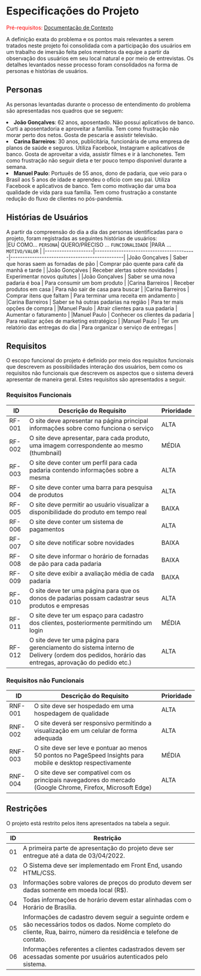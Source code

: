 # Especificações do Projeto

<span style="color:red">Pré-requisitos: <a href="1-Documentação de Contexto.md"> Documentação de Contexto</a></span>

<p>A definição exata do problema e os pontos mais relevantes a serem tratados neste projeto foi consolidada com a participação dos usuários em um trabalho de imersão feita pelos membros da equipe a partir da observação dos usuários em seu local natural e por meio de entrevistas. Os detalhes levantados nesse processo foram consolidados na forma de personas e histórias de usuários.</p>

## Personas

As personas levantadas durante o processo de entendimento do problema são apresentadas nos quadros que se seguem:
<br>
<li><b>João Gonçalves</b>: 62 anos, aposentado. Não possui aplicativos de banco. Curti a aposentadoria e aproveitar a família. Tem como frustração não morar perto dos netos. Gosta de pescaria e assistir televisão.
<li><b>Carina Barreiros</b>: 30 anos, publicitária, funcionária de uma empresa de planos de saúde e seguros. Utiliza Facebook, Instagram e aplicativos de banco. Gosta de aproveitar a vida, assistir filmes e ir à lanchonetes. Tem como frustração não seguir dieta e ter pouco tempo disponível durante a semana.
<li><b>Manuel Paulo</b>: Portuuês de 55 anos, dono de padaria, que veio para o Brasil aos 5 anos de idade e aprendeu o ofício com seu pai. Utiliza Facebook e aplicativos de banco. Tem como motivação dar uma boa qualidade de vida para sua família. Tem como frustração a constante redução do fluxo de clientes no pós-pandemia.

## Histórias de Usuários

A partir da compreensão do dia a dia das personas identificadas para o projeto, foram registradas as seguintes histórias de usuários:
 <br>
|EU COMO... `PERSONA`| QUERO/PRECISO ... `FUNCIONALIDADE`       |PARA ... `MOTIVO/VALOR`                        |
|--------------------|------------------------------------------|-----------------------------------------------|
|João Gonçalves      | Saber que horas saem as fornadas de pão  | Comprar pão quente para café da manhã e tarde |
|João Gonçalves      | Receber alertas sobre novidades          | Experimentar novos quitutes                   |
|João Gonçalves      | Saber se uma nova padaria é boa          | Para consumir um bom produto                  |
|Carina Barreiros    | Receber produtos em casa                 | Para não sair de casa para buscar             |
|Carina Barreiros    | Comprar itens que faltam                 | Para terminar uma receita em andamento        |
|Carina Barreiros    | Saber se há outras padarias na região    | Para ter mais opções de compra                |
|Manuel Paulo        | Atrair clientes para sua padaria         | Aumentar o faturamento                        | 
|Manuel Paulo        | Conhecer os clientes da padaria          | Para realizar ações de marketing estratégico  |
|Manuel Paulo        | Ter um relatório das entregas do dia     | Para organizar o serviço de entregas          |
 

## Requisitos

O escopo funcional do projeto é definido por meio dos requisitos funcionais que descrevem as possibilidades interação dos usuários, bem como os requisitos não funcionais que descrevem os aspectos que o sistema deverá apresentar de maneira geral. Estes requisitos são apresentados a seguir.

### Requisitos Funcionais

|ID    | Descrição do Requisito  | Prioridade |
|------|-----------------------------------------|----|
|RF-001| O site deve apresentar na página principal informações sobre como funciona o serviço                   | ALTA  | 
|RF-002| O site deve apresentar, para cada produto, uma imagem correspondente ao mesmo (thumbnail)              | MÉDIA |
|RF-003| O site deve conter um perfil para cada padaria contendo informações sobre a mesma                      | ALTA  |
|RF-004| O site deve conter uma barra para pesquisa de produtos                                                 | ALTA  |
|RF-005| O site deve permitir ao usuário visualizar a disponibilidade do produto em tempo real                  | BAIXA |
|RF-006| O site deve conter um sistema de pagamentos                                                            | ALTA  | 
|RF-007| O site deve notificar sobre novidades                                                                  | BAIXA | 
|RF-008| O site deve informar o horário de fornadas de pão para cada padaria                                    | BAIXA |
|RF-009| O site deve exibir a avaliação média de cada padaria                                                   | BAIXA | 
|RF-010| O site deve ter uma página para que os donos de padarias possam cadastrar seus produtos e empresas     | ALTA  | 
|RF-011| O site deve ter um espaço para cadastro dos clientes, posteriormente permitindo um login               | MÉDIA |
|RF-012| O site deve ter uma página para gerenciamento do sistema interno de Delivery (ordem dos pedidos, horário das entregas, aprovação do pedido etc.)   | ALTA |

### Requisitos não Funcionais

|ID     | Descrição do Requisito  |Prioridade |
|-------|-------------------------|----|
|RNF-001| O site deve ser hospedado em uma hospedagem de qualidade                                                      | ALTA  | 
|RNF-002| O site deverá ser responsivo permitindo a visualização em um celular de forma adequada                        | ALTA  | 
|RNF-003| O site deve ser leve e pontuar ao menos 50 pontos no PageSpeed Insights para mobile e desktop respectivamente | MÉDIA | 
|RNF-004| O site deve ser compatível com os principais navegadores do mercado (Google Chrome, Firefox, Microsoft Edge)  | ALTA  |

## Restrições

O projeto está restrito pelos itens apresentados na tabela a seguir.

|ID| Restrição                                             |
|--|-------------------------------------------------------|
|01| A primeira parte de apresentação do projeto deve ser entregue até a data de 03/04/2022. |
|02| O Sistema deve ser implementado em Front End, usando HTML/CSS.|
|03| Informações sobre valores de preços do produto devem ser dadas somente em moeda local (R$).|
|04| Todas informações de horário devem estar alinhadas com o Horário de Brasília.| 
|05| Informações de cadastro devem seguir a seguinte ordem e são necessários todos os dados. Nome completo do cliente, Rua, bairro, número da residência e telefone de contato.|  
|06| Informações referentes a clientes cadastrados devem ser acessadas somente por usuários autenticados pelo sistema.|  
